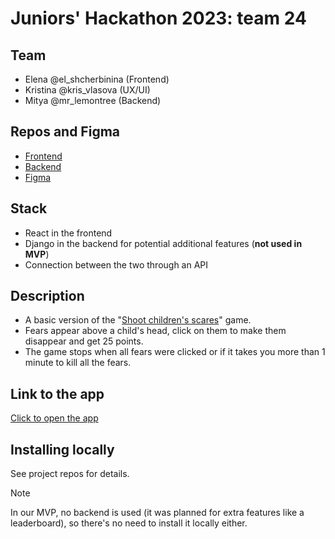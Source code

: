# Juniors' Hackathon 2023: team 24

## Team
- Elena @el_shcherbinina (Frontend)
- Kristina @kris_vlasova (UX/UI)
- Mitya @mr_lemontree (Backend)

## Repos and Figma
- [Frontend](https://github.com/charity-hackathon-2023-team-24/frontend)
- [Backend](https://github.com/charity-hackathon-2023-team-24/backend)
- [Figma](https://www.figma.com/file/fadCJyUMadDlWl9I6hwpLP/)

## Stack
- React in the frontend
- Django in the backend for potential additional features (**not used in MVP**)
- Connection between the two through an API

## Description

- A basic version of the "[Shoot children's scares](https://github.com/nat-davydova/charity-hackaton-cases#shoot-children-scares-table-of-contents)" game.
- Fears appear above a child's head, click on them to make them disappear and get 25 points.
- The game stops when all fears were clicked or if it takes you more than 1 minute to kill all the fears.

## Link to the app

[Click to open the app](https://charity-hackathon-2023-team-24.vercel.app/)

## Installing locally

See project repos for details.

> [!NOTE]
> In our MVP, no backend is used (it was planned for extra features like a leaderboard), so there's no need to install it locally either.
